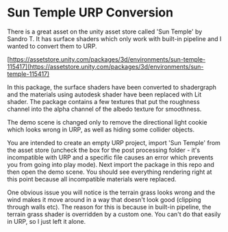 # Sun Temple URP Conversion  

There is a great asset on the unity asset store called 'Sun Temple' by Sandro T. It has surface shaders which only work with built-in pipeline and I wanted to convert them to URP.  

[https://assetstore.unity.com/packages/3d/environments/sun-temple-115417](https://assetstore.unity.com/packages/3d/environments/sun-temple-115417)

In this package, the surface shaders have been converted to shadergraph and the materials using autodesk shader have been replaced with Lit shader. The package contains a few textures that put the roughness channel into the alpha channel of the albedo texture for smoothness.  

The demo scene is changed only to remove the directional light cookie which looks wrong in URP, as well as hiding some collider objects.  

You are intended to create an empty URP project, import 'Sun Temple' from the asset store (uncheck the box for the post processing folder - it's incompatible with URP and a specific file causes an error which prevents you from going into play mode). Next import the package in this repo and then open the demo scene. You should see everything rendering right at this point because all incompatible materials were replaced.  

One obvious issue you will notice is the terrain grass looks wrong and the wind makes it move around in a way that doesn't look good (clipping through walls etc). The reason for this is because in built-in pipeline, the terrain grass shader is overridden by a custom one. You can't do that easily in URP, so I just left it alone. 
